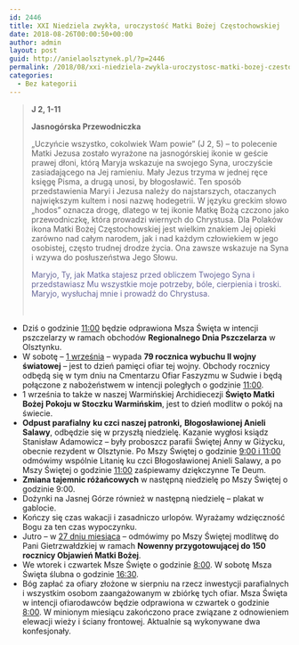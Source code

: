 ```yaml
---
id: 2446
title: XXI Niedziela zwykła, uroczystość Matki Bożej Częstochowskiej
date: 2018-08-26T00:00:50+00:00
author: admin
layout: post
guid: http://anielaolsztynek.pl/?p=2446
permalink: /2018/08/xxi-niedziela-zwykla-uroczystosc-matki-bozej-czestochowskiej/
categories:
  - Bez kategorii
---
```

> **J 2, 1-11**
> 
> **Jasnogórska Przewodniczka**
> 
> &#8222;Uczyńcie wszystko, cokolwiek Wam powie&#8221; (J 2, 5) &#8211; to polecenie Matki Jezusa zostało wyrażone na jasnogórskiej ikonie w geście prawej dłoni, którą Maryja wskazuje na swojego Syna, uroczyście zasiadającego na Jej ramieniu. Mały Jezus trzyma w jednej ręce księgę Pisma, a drugą unosi, by błogosławić. Ten sposób przedstawienia Maryi i Jezusa należy do najstarszych, otaczanych największym kultem i nosi nazwę hodegetrii. W języku greckim słowo &#8222;hodos&#8221; oznacza drogę, dlatego w tej ikonie Matkę Bożą czczono jako przewodniczkę, która prowadzi wiernych do Chrystusa. Dla Polaków ikona Matki Bożej Częstochowskiej jest wielkim znakiem Jej opieki zarówno nad całym narodem, jak i nad każdym człowiekiem w jego osobistej, często trudnej drodze życia. Ona zawsze wskazuje na Syna i wzywa do posłuszeństwa Jego Słowu.
> 
> <span style="color: #666699;">Maryjo, Ty, jak Matka stajesz przed obliczem Twojego Syna i przedstawiasz Mu wszystkie moje potrzeby, bóle, cierpienia i troski. Maryjo, wysłuchaj mnie i prowadź do Chrystusa.</span>
> 
> &nbsp;

  * Dziś o godzinie <span style="text-decoration: underline;">11:00</span> będzie odprawiona Msza Święta w intencji pszczelarzy w ramach obchodów **Regionalnego Dnia Pszczelarza** w Olsztynku.
  * W sobotę &#8211; <span style="text-decoration: underline;">1 września</span> &#8211; wypada **79 rocznica wybuchu II wojny światowej** – jest to dzień pamięci ofiar tej wojny. Obchody rocznicy odbędą się w tym dniu na Cmentarzu Ofiar Faszyzmu w Sudwie i będą połączone z nabożeństwem w intencji poległych o godzinie <span style="text-decoration: underline;">11:00</span>.
  * 1 września to także w naszej Warmińskiej Archidiecezji **Święto Matki Bożej** **Pokoju w Stoczku Warmińskim**, jest to dzień modlitw o pokój na świecie.
  * **Odpust parafialny** **ku czci naszej patronki,** **Błogosławionej Anieli Salawy**, odbędzie się w przyszłą niedzielę. Kazanie wygłosi ksiądz Stanisław Adamowicz &#8211; były proboszcz parafii Świętej Anny w Giżycku, obecnie rezydent w Olsztynie. Po Mszy Świętej o godzinie <span style="text-decoration: underline;">9:00 i 11:00</span> odmówimy wspólnie Litanię ku czci Błogosławionej Anieli Salawy, a po Mszy Świętej o godzinie <span style="text-decoration: underline;">11:00</span> zaśpiewamy dziękczynne Te Deum.
  * **Zmiana tajemnic różańcowych** w następną niedzielę po Mszy Świętej o godzinie 9:00.
  * Dożynki na Jasnej Górze również w następną niedzielę &#8211; plakat w gablocie.
  * Kończy się czas wakacji i zasadniczo urlopów. Wyrażamy wdzięczność Bogu za ten czas wypoczynku.
  * Jutro – w <span style="text-decoration: underline;">27 dniu miesiąca</span> – odmówimy po Mszy Świętej modlitwę do Pani Gietrzwałdzkiej w ramach **Nowenny przygotowującej do 150 rocznicy Objawień Matki Bożej**.
  * We wtorek i czwartek Msze Święte o godzinie <span style="text-decoration: underline;">8:00</span>. W sobotę Msza Święta ślubna o godzinie <span style="text-decoration: underline;">16:30</span>.
  * Bóg zapłać za ofiary złożone w sierpniu na rzecz inwestycji parafialnych i wszystkim osobom zaangażowanym w zbiórkę tych ofiar. Msza Święta w intencji ofiarodawców będzie odprawiona w czwartek o godzinie <span style="text-decoration: underline;">8:00</span>. W minionym miesiącu zakończono prace związane z odnowieniem elewacji wieży i ściany frontowej. Aktualnie są wykonywane dwa konfesjonały.